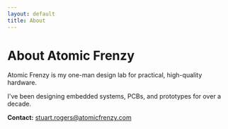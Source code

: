 ```yaml
---
layout: default
title: About
---
```


# About Atomic Frenzy

Atomic Frenzy is my one-man design lab for practical, high-quality hardware.

I've been designing embedded systems, PCBs, and prototypes for over a decade.

**Contact:** [stuart.rogers@atomicfrenzy.com](mailto:stuart.rogers@atomicfrenzy.com)
